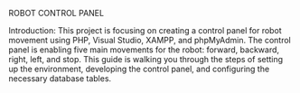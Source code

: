 ROBOT CONTROL PANEL

Introduction:
This project is focusing on creating a control panel for robot movement using PHP, Visual Studio, XAMPP, and phpMyAdmin. The control panel is enabling five main movements for 
the robot: forward, backward, right, left, and stop. This guide is walking you through the steps of setting up the environment, developing the control panel, and configuring the 
necessary database tables.

